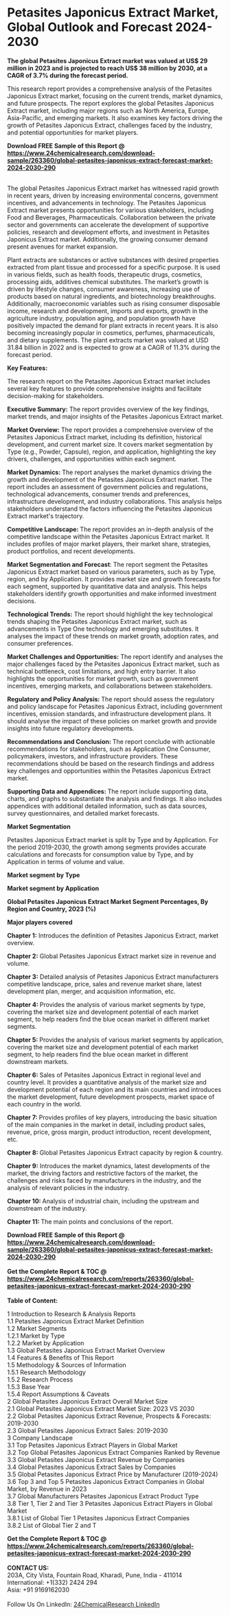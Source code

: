 <h1>Petasites Japonicus Extract Market, Global Outlook and Forecast 2024-2030</h1><p><strong>The global Petasites Japonicus Extract market was valued at US$ 29 million in 2023 and is projected to reach US$ 38 million by 2030, at a CAGR of 3.7% during the forecast period.</strong></p><p>
</p><p>This research report provides a comprehensive analysis of the Petasites Japonicus Extract market, focusing on the current trends, market dynamics, and future prospects. The report explores the global Petasites Japonicus Extract market, including major regions such as North America, Europe, Asia-Pacific, and emerging markets. It also examines key factors driving the growth of Petasites Japonicus Extract, challenges faced by the industry, and potential opportunities for market players.</p><div><b>Download FREE Sample of this Report @ 
            <a href="https://www.24chemicalresearch.com/download-sample/263360/global-petasites-japonicus-extract-forecast-market-2024-2030-290">
            https://www.24chemicalresearch.com/download-sample/263360/global-petasites-japonicus-extract-forecast-market-2024-2030-290</a></b></div><br><p>
The global Petasites Japonicus Extract market has witnessed rapid growth in recent years, driven by increasing environmental concerns, government incentives, and advancements in technology. The Petasites Japonicus Extract market presents opportunities for various stakeholders, including Food and Beverages, Pharmaceuticals. Collaboration between the private sector and governments can accelerate the development of supportive policies, research and development efforts, and investment in Petasites Japonicus Extract market. Additionally, the growing consumer demand present avenues for market expansion.</p><p>
</p><p>
Plant extracts are substances or active substances with desired properties extracted from plant tissue and processed for a specific purpose. It is used in various fields, such as health foods, therapeutic drugs, cosmetics, processing aids, additives chemical substitutes. The market’s growth is driven by lifestyle changes, consumer awareness, increasing use of products based on natural ingredients, and biotechnology breakthroughs. Additionally, macroeconomic variables such as rising consumer disposable income, research and development, imports and exports, growth in the agriculture industry, population aging, and population growth have positively impacted the demand for plant extracts in recent years. It is also becoming increasingly popular in cosmetics, perfumes, pharmaceuticals, and dietary supplements. The plant extracts market was valued at USD 31.84 billion in 2022 and is expected to grow at a CAGR of 11.3% during the forecast period.</p><p>
<strong>Key Features:</strong></p><p>
The research report on the Petasites Japonicus Extract market includes several key features to provide comprehensive insights and facilitate decision-making for stakeholders.</p><p>
<strong>Executive Summary:</strong> The report provides overview of the key findings, market trends, and major insights of the Petasites Japonicus Extract market.</p><p>
<strong>Market Overview:</strong> The report provides a comprehensive overview of the Petasites Japonicus Extract market, including its definition, historical development, and current market size. It covers market segmentation by Type (e.g., Powder, Capsule), region, and application, highlighting the key drivers, challenges, and opportunities within each segment.</p><p>
<strong>Market Dynamics: </strong>The report analyses the market dynamics driving the growth and development of the Petasites Japonicus Extract market. The report includes an assessment of government policies and regulations, technological advancements, consumer trends and preferences, infrastructure development, and industry collaborations. This analysis helps stakeholders understand the factors influencing the Petasites Japonicus Extract market's trajectory.</p><p>
<strong>Competitive Landscape: </strong>The report provides an in-depth analysis of the competitive landscape within the Petasites Japonicus Extract market. It includes profiles of major market players, their market share, strategies, product portfolios, and recent developments.</p><p>
<strong>Market Segmentation and Forecast</strong>: The report segment the Petasites Japonicus Extract market based on various parameters, such as by Type, region, and by Application. It provides market size and growth forecasts for each segment, supported by quantitative data and analysis. This helps stakeholders identify growth opportunities and make informed investment decisions.</p><p>
<strong>Technological Trends:</strong> The report should highlight the key technological trends shaping the Petasites Japonicus Extract market, such as advancements in Type One technology and emerging substitutes. It analyses the impact of these trends on market growth, adoption rates, and consumer preferences.</p><p>
<strong>Market Challenges and Opportunities:</strong> The report identify and analyses the major challenges faced by the Petasites Japonicus Extract market, such as technical bottleneck, cost limitations, and high entry barrier. It also highlights the opportunities for market growth, such as government incentives, emerging markets, and collaborations between stakeholders.</p><p>
<strong>Regulatory and Policy Analysis: </strong>The report should assess the regulatory and policy landscape for Petasites Japonicus Extract, including government incentives, emission standards, and infrastructure development plans. It should analyse the impact of these policies on market growth and provide insights into future regulatory developments.</p><p>
<strong>Recommendations and Conclusion: </strong>The report conclude with actionable recommendations for stakeholders, such as Application One Consumer, policymakers, investors, and infrastructure providers. These recommendations should be based on the research findings and address key challenges and opportunities within the Petasites Japonicus Extract market.</p><p>
<strong>Supporting Data and Appendices: </strong>The report include supporting data, charts, and graphs to substantiate the analysis and findings. It also includes appendices with additional detailed information, such as data sources, survey questionnaires, and detailed market forecasts.</p><p>
<strong>Market Segmentation</strong></p><p>
Petasites Japonicus Extract market is split by Type and by Application. For the period 2019-2030, the growth among segments provides accurate calculations and forecasts for consumption value by Type, and by Application in terms of volume and value.</p><p>
<strong>Market segment by Type</strong></p><p>
</p><p>
</p><p><strong>Market segment by Application</strong></p><p>
</p><p>
</p><p><strong>Global Petasites Japonicus Extract Market Segment Percentages, By Region and Country, 2023 (%)</strong></p><p>
</p><p>
<strong>Major players covered</strong></p><p>
</p><p>
</p><p><strong>Chapter 1:</strong> Introduces the definition of Petasites Japonicus Extract, market overview.</p><p>
<strong>Chapter 2:</strong> Global Petasites Japonicus Extract market size in revenue and volume.</p><p>
<strong>Chapter 3:</strong> Detailed analysis of Petasites Japonicus Extract manufacturers competitive landscape, price, sales and revenue market share, latest development plan, merger, and acquisition information, etc.</p><p>
<strong>Chapter 4: </strong>Provides the analysis of various market segments by type, covering the market size and development potential of each market segment, to help readers find the blue ocean market in different market segments.</p><p>
<strong>Chapter 5: </strong>Provides the analysis of various market segments by application, covering the market size and development potential of each market segment, to help readers find the blue ocean market in different downstream markets.</p><p>
<strong>Chapter 6: </strong>Sales of Petasites Japonicus Extract in regional level and country level. It provides a quantitative analysis of the market size and development potential of each region and its main countries and introduces the market development, future development prospects, market space of each country in the world.</p><p>
<strong>Chapter 7: </strong>Provides profiles of key players, introducing the basic situation of the main companies in the market in detail, including product sales, revenue, price, gross margin, product introduction, recent development, etc.</p><p>
<strong>Chapter 8: </strong>Global Petasites Japonicus Extract capacity by region &amp; country.</p><p>
<strong>Chapter 9:</strong> Introduces the market dynamics, latest developments of the market, the driving factors and restrictive factors of the market, the challenges and risks faced by manufacturers in the industry, and the analysis of relevant policies in the industry.</p><p>
<strong>Chapter 10: </strong>Analysis of industrial chain, including the upstream and downstream of the industry.</p><p>
<strong>Chapter 11: </strong>The main points and conclusions of the report.</p><div><b>Download FREE Sample of this Report @ 
            <a href="https://www.24chemicalresearch.com/download-sample/263360/global-petasites-japonicus-extract-forecast-market-2024-2030-290">
            https://www.24chemicalresearch.com/download-sample/263360/global-petasites-japonicus-extract-forecast-market-2024-2030-290</a></b></div><br><div><b>Get the Complete Report & TOC @ 
            <a href="https://www.24chemicalresearch.com/reports/263360/global-petasites-japonicus-extract-forecast-market-2024-2030-290">
            https://www.24chemicalresearch.com/reports/263360/global-petasites-japonicus-extract-forecast-market-2024-2030-290</a></b></div><br>
            <b>Table of Content:</b><p>1 Introduction to Research & Analysis Reports<br />
    1.1 Petasites Japonicus Extract Market Definition<br />
    1.2 Market Segments<br />
        1.2.1 Market by Type<br />
        1.2.2 Market by Application<br />
    1.3 Global Petasites Japonicus Extract Market Overview<br />
    1.4 Features & Benefits of This Report<br />
    1.5 Methodology & Sources of Information<br />
        1.5.1 Research Methodology<br />
        1.5.2 Research Process<br />
        1.5.3 Base Year<br />
        1.5.4 Report Assumptions & Caveats<br />
2 Global Petasites Japonicus Extract Overall Market Size<br />
    2.1 Global Petasites Japonicus Extract Market Size: 2023 VS 2030<br />
    2.2 Global Petasites Japonicus Extract Revenue, Prospects & Forecasts: 2019-2030<br />
    2.3 Global Petasites Japonicus Extract Sales: 2019-2030<br />
3 Company Landscape<br />
    3.1 Top Petasites Japonicus Extract Players in Global Market<br />
    3.2 Top Global Petasites Japonicus Extract Companies Ranked by Revenue<br />
    3.3 Global Petasites Japonicus Extract Revenue by Companies<br />
    3.4 Global Petasites Japonicus Extract Sales by Companies<br />
    3.5 Global Petasites Japonicus Extract Price by Manufacturer (2019-2024)<br />
    3.6 Top 3 and Top 5 Petasites Japonicus Extract Companies in Global Market, by Revenue in 2023<br />
    3.7 Global Manufacturers Petasites Japonicus Extract Product Type<br />
    3.8 Tier 1, Tier 2 and Tier 3 Petasites Japonicus Extract Players in Global Market<br />
        3.8.1 List of Global Tier 1 Petasites Japonicus Extract Companies<br />
        3.8.2 List of Global Tier 2 and T</p><div><b>Get the Complete Report & TOC @ 
            <a href="https://www.24chemicalresearch.com/reports/263360/global-petasites-japonicus-extract-forecast-market-2024-2030-290">
            https://www.24chemicalresearch.com/reports/263360/global-petasites-japonicus-extract-forecast-market-2024-2030-290</a></b></div><br><b>CONTACT US:</b><br>
            203A, City Vista, Fountain Road, Kharadi, Pune, India - 411014<br>
            International: +1(332) 2424 294<br>
            Asia: +91 9169162030 <br><br>
            Follow Us On LinkedIn: <a href="https://www.linkedin.com/company/24chemicalresearch/">24ChemicalResearch LinkedIn</a>